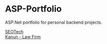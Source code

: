 # ASP-Portfolio
ASP.Net portfolio for personal backend projects.

[SEOTech](https://github.com/KomoGit/ASP-Portfolio/tree/SEOTECH-Web-Page)<br>
[Kanun - Law Firm]([https://github.com/KomoGit/ASP-Portfolio/tree/Kanun-Law-Firm])
